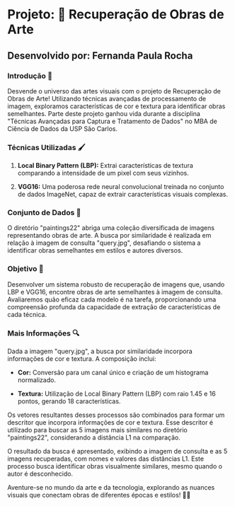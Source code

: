 # Projeto: 🎨 Recuperação de Obras de Arte

## Desenvolvido por: Fernanda Paula Rocha

### Introdução 🌟

Desvende o universo das artes visuais com o projeto de Recuperação de Obras de Arte! Utilizando técnicas avançadas de processamento de imagem, exploramos características de cor e textura para identificar obras semelhantes. Parte deste projeto ganhou vida durante a disciplina "Técnicas Avançadas para Captura e Tratamento de Dados" no MBA de Ciência de Dados da USP São Carlos.

### Técnicas Utilizadas 🖌️

1. **Local Binary Pattern (LBP):** Extrai características de textura comparando a intensidade de um pixel com seus vizinhos.
   
2. **VGG16:** Uma poderosa rede neural convolucional treinada no conjunto de dados ImageNet, capaz de extrair características visuais complexas.

### Conjunto de Dados 📸

O diretório "paintings22" abriga uma coleção diversificada de imagens representando obras de arte. A busca por similaridade é realizada em relação à imagem de consulta "query.jpg", desafiando o sistema a identificar obras semelhantes em estilos e autores diversos.

### Objetivo 🚀

Desenvolver um sistema robusto de recuperação de imagens que, usando LBP e VGG16, encontre obras de arte semelhantes à imagem de consulta. Avaliaremos quão eficaz cada modelo é na tarefa, proporcionando uma compreensão profunda da capacidade de extração de características de cada técnica.

### Mais Informações 🔍

Dada a imagem "query.jpg", a busca por similaridade incorpora informações de cor e textura. A composição inclui:

- **Cor:** Conversão para um canal único e criação de um histograma normalizado.
  
- **Textura:** Utilização de Local Binary Pattern (LBP) com raio 1.45 e 16 pontos, gerando 18 características.

Os vetores resultantes desses processos são combinados para formar um descritor que incorpora informações de cor e textura. Esse descritor é utilizado para buscar as 5 imagens mais similares no diretório "paintings22", considerando a distância L1 na comparação.

O resultado da busca é apresentado, exibindo a imagem de consulta e as 5 imagens recuperadas, com nomes e valores das distâncias L1. Este processo busca identificar obras visualmente similares, mesmo quando o autor é desconhecido.

Aventure-se no mundo da arte e da tecnologia, explorando as nuances visuais que conectam obras de diferentes épocas e estilos! 🎨💡
